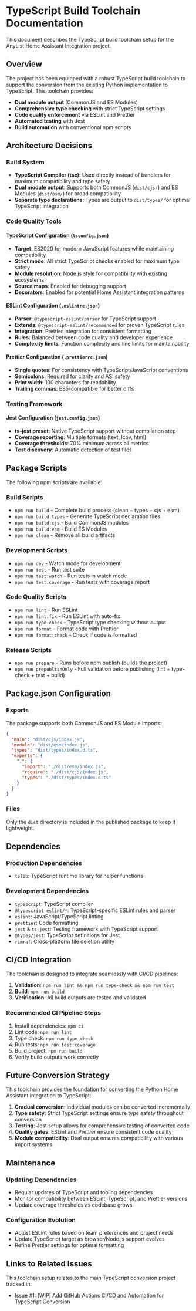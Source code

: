 # TypeScript Build Toolchain Documentation

This document describes the TypeScript build toolchain setup for the AnyList Home Assistant Integration project.

## Overview

The project has been equipped with a robust TypeScript build toolchain to support the conversion from the existing Python implementation to TypeScript. This toolchain provides:

- **Dual module output** (CommonJS and ES Modules)
- **Comprehensive type checking** with strict TypeScript settings
- **Code quality enforcement** via ESLint and Prettier
- **Automated testing** with Jest
- **Build automation** with conventional npm scripts

## Architecture Decisions

### Build System
- **TypeScript Compiler (tsc)**: Used directly instead of bundlers for maximum compatibility and type safety
- **Dual module output**: Supports both CommonJS (`dist/cjs/`) and ES Modules (`dist/esm/`) for broad compatibility
- **Separate type declarations**: Types are output to `dist/types/` for optimal TypeScript integration

### Code Quality Tools

#### TypeScript Configuration (`tsconfig.json`)
- **Target**: ES2020 for modern JavaScript features while maintaining compatibility
- **Strict mode**: All strict TypeScript checks enabled for maximum type safety
- **Module resolution**: Node.js style for compatibility with existing ecosystems
- **Source maps**: Enabled for debugging support
- **Decorators**: Enabled for potential Home Assistant integration patterns

#### ESLint Configuration (`.eslintrc.json`)
- **Parser**: `@typescript-eslint/parser` for TypeScript support
- **Extends**: `@typescript-eslint/recommended` for proven TypeScript rules
- **Integration**: Prettier integration for consistent formatting
- **Rules**: Balanced between code quality and developer experience
- **Complexity limits**: Function complexity and line limits for maintainability

#### Prettier Configuration (`.prettierrc.json`)
- **Single quotes**: For consistency with TypeScript/JavaScript conventions
- **Semicolons**: Required for clarity and ASI safety
- **Print width**: 100 characters for readability
- **Trailing commas**: ES5-compatible for better diffs

### Testing Framework

#### Jest Configuration (`jest.config.json`)
- **ts-jest preset**: Native TypeScript support without compilation step
- **Coverage reporting**: Multiple formats (text, lcov, html)
- **Coverage thresholds**: 70% minimum across all metrics
- **Test discovery**: Automatic detection of test files

## Package Scripts

The following npm scripts are available:

### Build Scripts
- `npm run build` - Complete build process (clean + types + cjs + esm)
- `npm run build:types` - Generate TypeScript declaration files
- `npm run build:cjs` - Build CommonJS modules
- `npm run build:esm` - Build ES Modules
- `npm run clean` - Remove all build artifacts

### Development Scripts
- `npm run dev` - Watch mode for development
- `npm run test` - Run test suite
- `npm run test:watch` - Run tests in watch mode
- `npm run test:coverage` - Run tests with coverage report

### Code Quality Scripts
- `npm run lint` - Run ESLint
- `npm run lint:fix` - Run ESLint with auto-fix
- `npm run type-check` - TypeScript type checking without output
- `npm run format` - Format code with Prettier
- `npm run format:check` - Check if code is formatted

### Release Scripts
- `npm run prepare` - Runs before npm publish (builds the project)
- `npm run prepublishOnly` - Full validation before publishing (lint + type-check + test + build)

## Package.json Configuration

### Exports
The package supports both CommonJS and ES Module imports:

```json
{
  "main": "dist/cjs/index.js",
  "module": "dist/esm/index.js",
  "types": "dist/types/index.d.ts",
  "exports": {
    ".": {
      "import": "./dist/esm/index.js",
      "require": "./dist/cjs/index.js",
      "types": "./dist/types/index.d.ts"
    }
  }
}
```

### Files
Only the `dist` directory is included in the published package to keep it lightweight.

## Dependencies

### Production Dependencies
- `tslib`: TypeScript runtime library for helper functions

### Development Dependencies
- `typescript`: TypeScript compiler
- `@typescript-eslint/*`: TypeScript-specific ESLint rules and parser
- `eslint`: JavaScript/TypeScript linting
- `prettier`: Code formatting
- `jest` & `ts-jest`: Testing framework with TypeScript support
- `@types/jest`: TypeScript definitions for Jest
- `rimraf`: Cross-platform file deletion utility

## CI/CD Integration

The toolchain is designed to integrate seamlessly with CI/CD pipelines:

1. **Validation**: `npm run lint && npm run type-check && npm run test`
2. **Build**: `npm run build`
3. **Verification**: All build outputs are tested and validated

### Recommended CI Pipeline Steps
1. Install dependencies: `npm ci`
2. Lint code: `npm run lint`
3. Type check: `npm run type-check`
4. Run tests: `npm run test:coverage`
5. Build project: `npm run build`
6. Verify build outputs work correctly

## Future Conversion Strategy

This toolchain provides the foundation for converting the Python Home Assistant integration to TypeScript:

1. **Gradual conversion**: Individual modules can be converted incrementally
2. **Type safety**: Strict TypeScript settings ensure type safety throughout conversion
3. **Testing**: Jest setup allows for comprehensive testing of converted code
4. **Quality gates**: ESLint and Prettier ensure consistent code quality
5. **Module compatibility**: Dual output ensures compatibility with various import systems

## Maintenance

### Updating Dependencies
- Regular updates of TypeScript and tooling dependencies
- Monitor compatibility between ESLint, TypeScript, and Prettier versions
- Update coverage thresholds as codebase grows

### Configuration Evolution
- Adjust ESLint rules based on team preferences and project needs
- Update TypeScript target as browser/Node.js support evolves
- Refine Prettier settings for optimal formatting

## Links to Related Issues

This toolchain setup relates to the main TypeScript conversion project tracked in:
- Issue #1: [WIP] Add GitHub Actions CI/CD and Automation for TypeScript Conversion